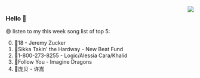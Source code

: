 <img align="right"  src="https://github-readme-stats.vercel.app/api/top-langs/?username=kvnZero" />

### Hello 👋

😄 listen to my this week song list of top 5:

0. 🌈18 - Jeremy Zucker
1. 🌈Sikka Takin' the Hardway - New Beat Fund
2. 🌈1-800-273-8255 - Logic/Alessia Cara/Khalid
3. 🌈Follow You - Imagine Dragons
4. 🌈庞贝 - 许嵩

